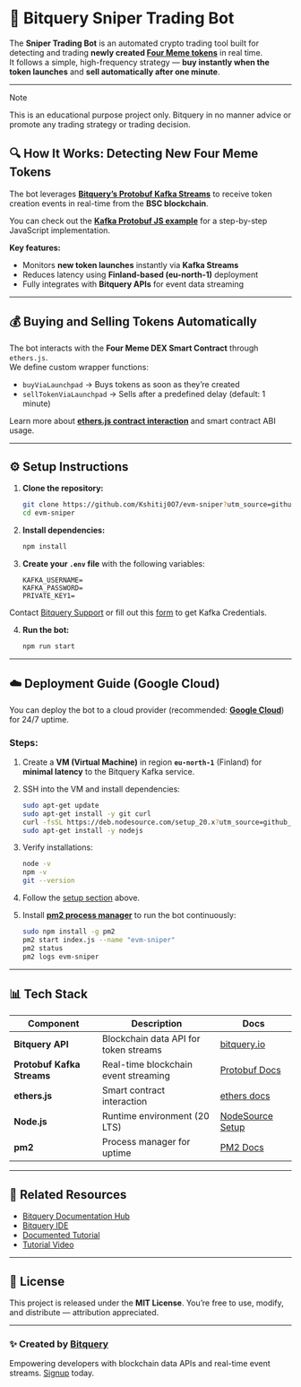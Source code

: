# 🚀 Bitquery Sniper Trading Bot

The **Sniper Trading Bot** is an automated crypto trading tool built for detecting and trading **newly created [Four Meme tokens](https://docs.bitquery.io/docs/blockchain/BSC/four-meme-api?utm_source=github_readme&utm_medium=referral&utm_campaign=evm_sniper&utm_content=four_meme_api&utm_term=four_meme)** in real time.  
It follows a simple, high-frequency strategy — **buy instantly when the token launches** and **sell automatically after one minute**.

---

>[!NOTE]
>This is an educational purpose project only. Bitquery in no manner advice or promote any trading strategy or trading decision.

## 🔍 How It Works: Detecting New Four Meme Tokens

The bot leverages **[Bitquery’s Protobuf Kafka Streams](https://docs.bitquery.io/docs/category/kafka-streams/?utm_source=github_readme&utm_medium=referral&utm_campaign=evm_sniper&utm_content=protobuf_kafka_docs&utm_term=protobuf_kafka)** to receive token creation events in real-time from the **BSC blockchain**.

You can check out the **[Kafka Protobuf JS example](https://docs.bitquery.io/docs/streams/protobuf/kafka-protobuf-js/?utm_source=github_readme&utm_medium=referral&utm_campaign=evm_sniper&utm_content=kafka_protobuf_js_example&utm_term=kafka_js_example)** for a step-by-step JavaScript implementation.

**Key features:**
- Monitors **new token launches** instantly via **Kafka Streams**
- Reduces latency using **Finland-based (eu-north-1)** deployment
- Fully integrates with **Bitquery APIs** for event data streaming

---

## 💰 Buying and Selling Tokens Automatically

The bot interacts with the **Four Meme DEX Smart Contract** through `ethers.js`.  
We define custom wrapper functions:
- `buyViaLaunchpad` → Buys tokens as soon as they’re created  
- `sellTokenViaLaunchpad` → Sells after a predefined delay (default: 1 minute)

Learn more about **[ethers.js contract interaction](https://docs.ethers.org/v5/?utm_source=github_readme&utm_medium=referral&utm_campaign=evm_sniper&utm_content=ethers_docs&utm_term=ethers)** and smart contract ABI usage.

---

## ⚙️ Setup Instructions

1. **Clone the repository:**
   ```sh
   git clone https://github.com/Kshitij0O7/evm-sniper?utm_source=github_readme&utm_medium=referral&utm_campaign=evm_sniper&utm_content=repo_link&utm_term=evm-sniper
   cd evm-sniper
   ```

2. **Install dependencies:**

   ```sh
   npm install
   ```

3. **Create your `.env` file** with the following variables:

   ```env
   KAFKA_USERNAME=
   KAFKA_PASSWORD=
   PRIVATE_KEY1=
   ```

Contact [Bitquery Support](https://t.me/Bloxy_info/?utm_source=github_readme&utm_medium=referral&utm_campaign=bitcoin_streaming) or fill out this [form](https://bitquery.io/forms/api/?utm_source=github_readme&utm_medium=referral&utm_campaign=bitcoin_streaming) to get Kafka Credentials.

4. **Run the bot:**

   ```sh
   npm run start
   ```

---

## ☁️ Deployment Guide (Google Cloud)

You can deploy the bot to a cloud provider (recommended: **[Google Cloud](https://console.cloud.google.com/?utm_source=github_readme&utm_medium=referral&utm_campaign=evm_sniper&utm_content=gcp_console&utm_term=google_cloud)**) for 24/7 uptime.

### Steps:

1. Create a **VM (Virtual Machine)** in region **`eu-north-1`** (Finland) for **minimal latency** to the Bitquery Kafka service.

2. SSH into the VM and install dependencies:

   ```sh
   sudo apt-get update
   sudo apt-get install -y git curl
   curl -fsSL https://deb.nodesource.com/setup_20.x?utm_source=github_readme&utm_medium=referral&utm_campaign=evm_sniper&utm_content=node_setup&utm_term=node20 | sudo -E bash -
   sudo apt-get install -y nodejs
   ```

3. Verify installations:

   ```sh
   node -v
   npm -v
   git --version
   ```

4. Follow the [setup section](#setup-instructions) above.

5. Install **[pm2 process manager](https://pm2.keymetrics.io/?utm_source=github_readme&utm_medium=referral&utm_campaign=evm_sniper&utm_content=pm2_docs&utm_term=pm2)** to run the bot continuously:

   ```sh
   sudo npm install -g pm2
   pm2 start index.js --name "evm-sniper"
   pm2 status
   pm2 logs evm-sniper
   ```

---

## 📊 Tech Stack

| Component                  | Description                           | Docs                                                                                                                                                                                                                  |
| -------------------------- | ------------------------------------- | --------------------------------------------------------------------------------------------------------------------------------------------------------------------------------------------------------------------- |
| **Bitquery API**           | Blockchain data API for token streams | [bitquery.io](https://bitquery.io/?utm_source=github_readme&utm_medium=referral&utm_campaign=evm_sniper&utm_content=bitquery_home&utm_term=bitquery)                                                                  |
| **Protobuf Kafka Streams** | Real-time blockchain event streaming  | [Protobuf Docs](https://docs.bitquery.io/docs/streams/protobuf/chains/Bitcoin-protobuf/?utm_source=github_readme&utm_medium=referral&utm_campaign=evm_sniper&utm_content=protobuf_kafka_docs&utm_term=protobuf_kafka) |
| **ethers.js**              | Smart contract interaction            | [ethers docs](https://docs.ethers.org/v5/?utm_source=github_readme&utm_medium=referral&utm_campaign=evm_sniper&utm_content=ethers_docs&utm_term=ethers)                                                               |
| **Node.js**                | Runtime environment (20 LTS)          | [NodeSource Setup](https://deb.nodesource.com/setup_20.x?utm_source=github_readme&utm_medium=referral&utm_campaign=evm_sniper&utm_content=node_setup&utm_term=node20)                                                 |
| **pm2**                    | Process manager for uptime            | [PM2 Docs](https://pm2.keymetrics.io/?utm_source=github_readme&utm_medium=referral&utm_campaign=evm_sniper&utm_content=pm2_docs&utm_term=pm2)                                                                         |

---

## 🧩 Related Resources

* [Bitquery Documentation Hub](https://docs.bitquery.io/?utm_source=github_readme&utm_medium=referral&utm_campaign=evm_sniper&utm_content=bitquery_docs&utm_term=bitquery_docs)
* [Bitquery IDE](http://ide.bitquery.io/?utm_source=github_readme&utm_medium=referral&utm_campaign=evm_sniper&utm_content=api_playground&utm_term=bitquery_explorer)
* [Documented Tutorial](https://docs.bitquery.io/docs/streams/sniper-trade-using-bitquery-kafka-stream?utm_source=github_readme&utm_medium=referral&utm_campaign=evm_sniper)
* [Tutorial Video](https://www.youtube.com/watch?v=vgOHgqTJmj0/?utm_source=github_readme&utm_medium=referral&utm_campaign=evm_sniper)
---

## 🏁 License

This project is released under the **MIT License**.
You’re free to use, modify, and distribute — attribution appreciated.

---

### ✨ Created by [Bitquery](https://bitquery.io/?utm_source=github_readme&utm_medium=referral&utm_campaign=evm_sniper&utm_content=bitquery_home&utm_term=bitquery)

Empowering developers with blockchain data APIs and real-time event streams. [Signup](https://account.bitquery.io/auth/signup?redirect_to=https://ide.bitquery.io/?utm_source=github_readme&utm_medium=referral&utm_campaign=evm_sniper) today.
